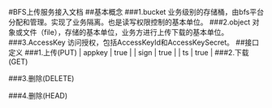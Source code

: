 #BFS上传服务接入文档
##基本概念
###1.bucket
业务级别的存储桶，由bfs平台分配和管理。实现了业务隔离。也是读写权限控制的基本单位。
###2.object
对象或文件（file），存储的基本单位，业务方进行上传下载的基本单位。
###3.AccessKey
访问授权，包括AccessKeyId和AccessKeySecret。
##接口定义
###1.上传(PUT)
| appkey           | true  |
| sign             | true  |
| ts               | true  |
###2.下载(GET)

###3.删除(DELETE)

###4.删除(HEAD)
